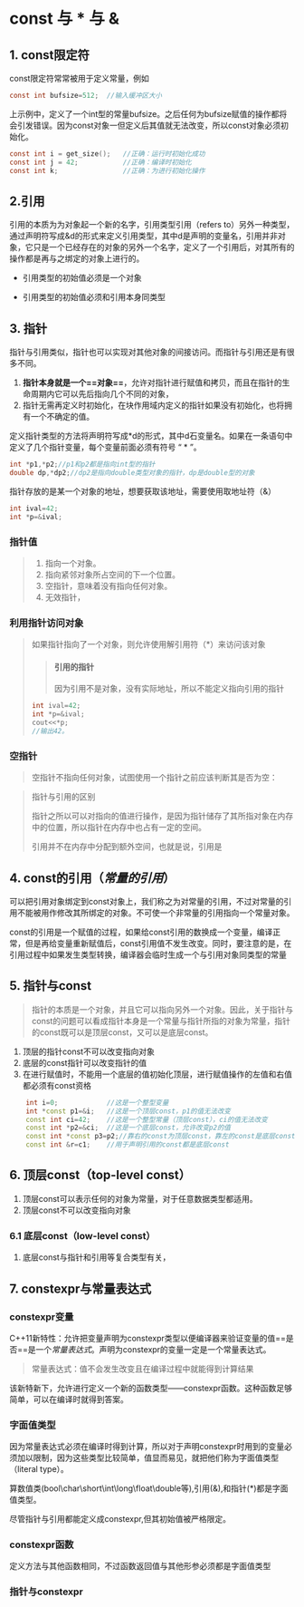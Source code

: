 # const 与 * 与 &

## 1. const限定符

const限定符常常被用于定义常量，例如

```c
const int bufsize=512;	//输入缓冲区大小
```

上示例中，定义了一个int型的常量bufsize。之后任何为bufsize赋值的操作都将会引发错误。因为const对象一但定义后其值就无法改变，所以const对象必须初始化。

```c
const int i = get_size();	//正确：运行时初始化成功
const int j = 42;			//正确：编译时初始化
const int k;				//正确：为进行初始化操作
```

## 2.引用

引用的本质为为对象起一个新的名字，引用类型引用（refers to）另外一种类型，通过声明符写成&d的形式来定义引用类型，其中d是声明的变量名，引用并非对象，它只是一个已经存在的对象的另外一个名字，定义了一个引用后，对其所有的操作都是再与之绑定的对象上进行的。

* 引用类型的初始值必须是一个对象

* 引用类型的初始值必须和引用本身同类型

##  3. 指针



指针与引用类似，指针也可以实现对其他对象的间接访问。而指针与引用还是有很多不同。

1. **指针本身就是一个==对象==**，允许对指针进行赋值和拷贝，而且在指针的生命周期内它可以先后指向几个不同的对象，
2. 指针无需再定义时初始化，在块作用域内定义的指针如果没有初始化，也将拥有一个不确定的值。

定义指针类型的方法将声明符写成*d的形式，其中d石变量名。如果在一条语句中定义了几个指针变量，每个变量前面必须有符号 “ * ”。

```c
int *p1,*p2;//p1和p2都是指向int型的指针
double dp,*dp2;//dp2是指向double类型对象的指针，dp是double型的对象
```

指针存放的是某一个对象的地址，想要获取该地址，需要使用取地址符（&）

```c
int ival=42;
int *p=&ival;
```

### 指针值
>
> 1. 指向一个对象。
> 2. 指向紧邻对象所占空间的下一个位置。
> 3. 空指针，意味着没有指向任何对象。
> 4. 无效指针，

### 利用指针访问对象
>
> 如果指针指向了一个对象，则允许使用解引用符（*）来访问该对象
>
> > #### 引用的指针
> >
> > 因为引用不是对象，没有实际地址，所以不能定义指向引用的指针
>
> 
>
> ```c
> int ival=42;
> int *p=&ival;
> cout<<*p;
> //输出42。
> ```

### 空指针
>
> 空指针不指向任何对象，试图使用一个指针之前应该判断其是否为空：

> 指针与引用的区别
>
> 指针之所以可以对指向的值进行操作，是因为指针储存了其所指对象在内存中的位置，所以指针在内存中也占有一定的空间。
>
> 引用并不在内存中分配到额外空间，也就是说，引用是

## 4. const的引用（*常量的引用*）

可以把引用对象绑定到const对象上，我们称之为对常量的引用，不过对常量的引用不能被用作修改其所绑定的对象。不可使一个非常量的引用指向一个常量对象。

const的引用是一个赋值的过程，如果给const引用的数换成一个变量，编译正常，但是再给变量重新赋值后，const引用值不发生改变。同时，要注意的是，在引用过程中如果发生类型转换，编译器会临时生成一个与引用对象同类型的常量

## 5. 指针与const

>  指针的本质是一个对象，并且它可以指向另外一个对象。因此，关于指针与const的问题可以看成指针本身是一个常量与指针所指的对象为常量，指针的const既可以是顶层const，又可以是底层const。

1.  顶层的指针const不可以改变指向对象
2.  底层的const指针可以改变指针的值
3.  在进行赋值时，不能用一个底层的值初始化顶层，进行赋值操作的左值和右值都必须有const资格


```c++
    int i=0;			//这是一个整型变量
    int *const p1=&i;	//这是一个顶层const，p1的值无法改变
    const int ci=42;	//这是一个整型常量（顶层const），ci的值无法改变
    const int *p2=&ci;	//这是一个底层const，允许改变p2的值
    const int *const p3=p2;//靠右的const为顶层const，靠左的const是底层const
    const int &r=c1;	//用于声明引用的const都是底层const
```

## 6. 顶层const（top-level const）



1.  顶层const可以表示任何的对象为常量，对于任意数据类型都适用。
2.  顶层const不可以改变指向对象

### 6.1 底层const（low-level const）

1.  底层const与指针和引用等复合类型有关，



## 7. constexpr与常量表达式

### constexpr变量

C++11新特性：允许把变量声明为constexpr类型以便编译器来验证变量的值==是否==是一个*常量表达式*。声明为constexpr的变量一定是一个常量表达式。

>  常量表达式：值不会发生改变且在编译过程中就能得到计算结果

该新特新下，允许进行定义一个新的函数类型——constexpr函数。这种函数足够简单，可以在编译时就得到答案。

### 字面值类型

因为常量表达式必须在编译时得到计算，所以对于声明constexpr时用到的变量必须加以限制，因为这些类型比较简单，值显而易见，就把他们称为字面值类型（literal type）。

算数值类(bool\char\short\int\long\float\double等),引用(&),和指针(*)都是字面值类型。

尽管指针与引用都能定义成constexpr,但其初始值被严格限定。

### constexpr函数

定义方法与其他函数相同，不过函数返回值与其他形参必须都是字面值类型

### 指针与constexpr

